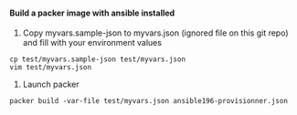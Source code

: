 #### Build a packer image with ansible installed

1. Copy myvars.sample-json to myvars.json (ignored file on this git repo) and fill with your environment values
```
cp test/myvars.sample-json test/myvars.json
vim test/myvars.json
```

1. Launch packer

```
packer build -var-file test/myvars.json ansible196-provisionner.json
```

